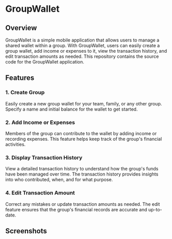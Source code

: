# GroupWallet

## Overview

GroupWallet is a simple mobile application that allows users to manage a shared wallet within a group. With GroupWallet, users can easily create a group wallet, add income or expenses to it, view the transaction history, and edit transaction amounts as needed. This repository contains the source code for the GroupWallet application.

## Features

### 1. Create Group

Easily create a new group wallet for your team, family, or any other group. Specify a name and initial balance for the wallet to get started.

### 2. Add Income or Expenses

Members of the group can contribute to the wallet by adding income or recording expenses. This feature helps keep track of the group's financial activities.

### 3. Display Transaction History

View a detailed transaction history to understand how the group's funds have been managed over time. The transaction history provides insights into who contributed, when, and for what purpose.

### 4. Edit Transaction Amount

Correct any mistakes or update transaction amounts as needed. The edit feature ensures that the group's financial records are accurate and up-to-date.

## Screenshots
